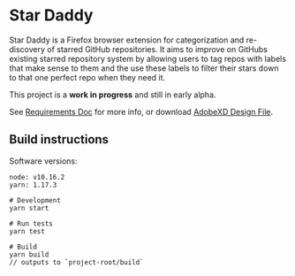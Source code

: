 # Star Daddy

Star Daddy is a Firefox browser extension for categorization and re-discovery of starred GitHub repositories. It aims to improve on GitHubs existing starred repository system by allowing users to tag repos with labels that make sense to them and the use these labels to filter their stars down to that one perfect repo when they need it.

This project is a **work in progress** and still in early alpha.

See [Requirements Doc](https://github.com/donanroherty/StarDaddy/wiki/Requirements) for more info, or download [AdobeXD Design File](https://1drv.ms/u/s!Arcuy-4Tl1Q4laUjFtirvPZLcqeYHg).

## Build instructions
Software versions:
```
node: v10.16.2
yarn: 1.17.3
```


```
# Development
yarn start

# Run tests
yarn test

# Build
yarn build 
// outputs to `project-root/build`
```
